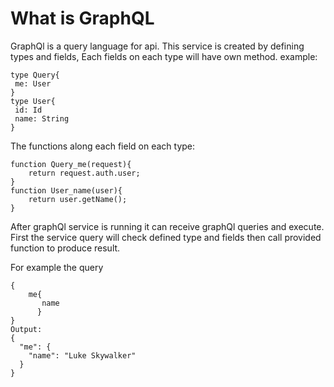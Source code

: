 # What is GraphQL
GraphQl is a query language for api. This service is created by defining
types and fields, Each fields on each type will have own method.
example:
```
type Query{
 me: User
}
type User{
 id: Id
 name: String
}
```
The functions along each field on each type:
```
function Query_me(request){
    return request.auth.user;
}
function User_name(user){
    return user.getName();
}
```
After graphQl service is running it can receive graphQl queries and execute. First the service query will 
check defined type and fields then call provided function to produce result.

For example the query
```
{
    me{
       name
      }
}
Output:
{
  "me": {
    "name": "Luke Skywalker"
  }
}
```